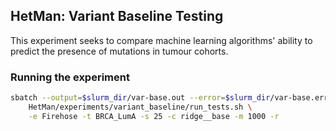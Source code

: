 HetMan: Variant Baseline Testing
--------------------------------

This experiment seeks to compare machine learning algorithms' ability to
predict the presence of mutations in tumour cohorts.

### Running the experiment ###

```bash
sbatch --output=$slurm_dir/var-base.out --error=$slurm_dir/var-base.err \
	HetMan/experiments/variant_baseline/run_tests.sh \
	-e Firehose -t BRCA_LumA -s 25 -c ridge__base -m 1000 -r
```

